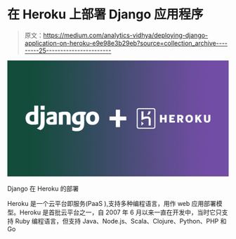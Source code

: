 # 在 Heroku 上部署 Django 应用程序

> 原文：<https://medium.com/analytics-vidhya/deploying-django-application-on-heroku-e9e98e3b29eb?source=collection_archive---------25----------------------->

![](img/9e3b38fb42f05b0e388ca9c04501a702.png)

Django 在 Heroku 的部署

Heroku 是一个云平台即服务(PaaS ),支持多种编程语言，用作 web 应用部署模型。Heroku 是首批云平台之一，自 2007 年 6 月以来一直在开发中，当时它只支持 Ruby 编程语言，但支持 Java、Node.js、Scala、Clojure、Python、PHP 和 Go